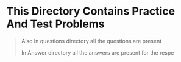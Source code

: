 # This Directory Contains Practice And Test Problems 

> Also In questions directory all the questions are present 
> 
> In Answer directory all the answers are present for the respe